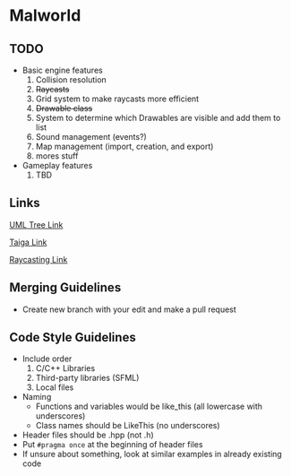 # Malworld

## TODO
- Basic engine features
  1. Collision resolution
  2. ~~Raycasts~~
  3. Grid system to make raycasts more efficient
  4. ~~Drawable class~~
  5. System to determine which Drawables are visible and add them to list
  6. Sound management (events?)
  7. Map management (import, creation, and export)
  8. mores stuff
- Gameplay features
  1. TBD

## Links
[UML Tree Link](https://lucid.app/lucidchart/a2a08f0b-dfa6-4641-a8cc-3fd7d605779a/edit?viewport_loc=-332%2C-309%2C3678%2C1806%2C0_0&invitationId=inv_33b1dea5-221b-4891-8058-8ce4be728af2#)

[Taiga Link](https://tree.taiga.io/project/lackability-malworld-1/kanban)

[Raycasting Link](https://lodev.org/cgtutor/raycasting.html#The_Basic_Idea_)

## Merging Guidelines
- Create new branch with your edit and make a pull request

## Code Style Guidelines
- Include order
  1. C/C++ Libraries
  2. Third-party libraries (SFML)
  3. Local files
- Naming
  - Functions and variables would be like_this (all lowercase with underscores)
  - Class names should be LikeThis (no underscores)
- Header files should be .hpp (not .h)
- Put  `#pragma once` at the beginning of header files
- If unsure about something, look at similar examples in already existing code
